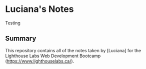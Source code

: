 # Luciana's Notes
Testing

## Summary 

This repository contains all of the notes taken by [Luciana] for the Lighthouse Labs Web Development Bootcamp (https://www.lighthouselabs.ca/).  
